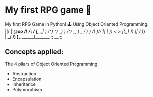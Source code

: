 # My first RPG game 🧙
My first RPG Game in Python! 🕹️ Using Object Oriented Programming.  
                \||/
                |  @___oo
      /\  /\   / (__,,,,|
     ) /^\) ^\/ _)
     )   /^\/   _)
     )   _ /  / _)
 /\  )/\/ ||  | )_)
<  >      |(,,) )__)
 ||      /    \)___)\
 | \____(      )___) )___
  \______(_______;;; __;;;

## Concepts applied:
The 4 pilars of Object Oriented Programming 
- Abstraction
- Encapsulation
- Inheritance
- Polymorphism
